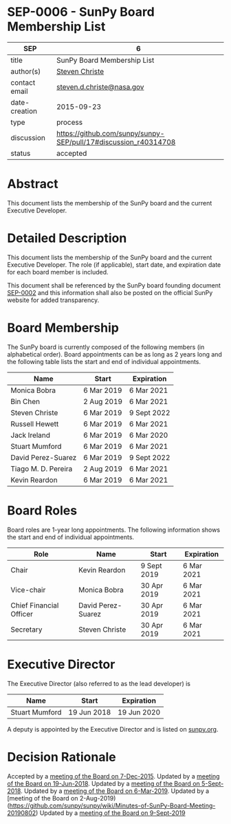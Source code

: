 # SEP-0006 - SunPy Board Membership List

| SEP           | 6                                                               |
|---------------|-----------------------------------------------------------------|
| title         | SunPy Board Membership List                                     |
| author(s)     | [Steven Christe](https://orcid.org/0000-0001-6127-795X)         |
| contact email | steven.d.christe@nasa.gov                                       |
| date-creation | 2015-09-23                                                      |
| type          | process                                                         |
| discussion    | https://github.com/sunpy/sunpy-SEP/pull/17#discussion_r40314708 |
| status        | accepted                                                        |

# Abstract
This document lists the membership of the SunPy board and the current Executive Developer.

# Detailed Description
This document lists the membership of the SunPy board and the current Executive Developer.
The role (if applicable), start date, and expiration date for each board member is included.

This document shall be referenced by the SunPy board
founding document [SEP-0002](https://github.com/sunpy/sunpy-SEP/blob/master/SEP-0002.md) and
this information shall also be posted on the official SunPy website for added transparency.

# Board Membership
The SunPy board is currently composed of the following members (in alphabetical order).
Board appointments can be as long as 2 years long and the following
table lists the start and end of individual appointments.

| Name                          | Start       |  Expiration |
|-------------------------------|-------------|-------------|
| Monica Bobra                  | 6 Mar 2019  | 6 Mar 2021  |
| Bin Chen                      | 2 Aug 2019  | 6 Mar 2021  |
| Steven Christe                | 6 Mar 2019  | 9 Sept 2022  |
| Russell Hewett                | 6 Mar 2019  | 6 Mar 2021  |
| Jack Ireland                  | 6 Mar 2019  | 6 Mar 2020  |
| Stuart Mumford                | 6 Mar 2019  | 6 Mar 2021  |
| David Perez-Suarez            | 6 Mar 2019  | 9 Sept 2022  |
| Tiago M. D. Pereira           | 2 Aug 2019  | 6 Mar 2021  | 
| Kevin Reardon                 | 6 Mar 2019  | 6 Mar 2021  |

# Board Roles
Board roles are 1-year long appointments. The following information shows
the start and end of individual appointments.

| Role                    | Name                        | Start       | Expiration  |
|-------------------------|-----------------------------|-------------|-------------|
| Chair                   | Kevin Reardon               | 9 Sept 2019 | 6 Mar 2021 |
| Vice-chair              | Monica Bobra                | 30 Apr 2019 | 6 Mar 2021 |
| Chief Financial Officer | David Perez-Suarez          | 30 Apr 2019 | 6 Mar 2021 |
| Secretary               | Steven Christe               | 30 Apr 2019 | 6 Mar 2021 |

# Executive Director
The Executive Director (also referred to as the lead developer) is

| Name           | Start        | Expiration |
|----------------|--------------|------------|
| Stuart Mumford | 19 Jun 2018  | 19 Jun 2020|

A deputy is appointed by the Executive Director and is listed on [sunpy.org](sunpy.org).

# Decision Rationale
Accepted by a [meeting of the Board on 7-Dec-2015](https://github.com/sunpy/sunpy/wiki/Minutes-of-SunPy-Board-Meeting-12-07-15).
Updated by a [meeting of the Board on 19-Jun-2018](https://github.com/sunpy/sunpy/wiki/Minutes-of-SunPy-Board-Meeting-20180610).
Updated by a [meeting of the Board on 5-Sept-2018](https://github.com/sunpy/sunpy/wiki/Minutes-of-SunPy-Board-Meeting-20180905).
Updated by a [meeting of the Board on 6-Mar-2019](https://github.com/sunpy/sunpy/wiki/Minutes-of-SunPy-Board-Meeting-20190306).
Updated by a [meeting of the Board on 2-Aug-2019)(https://github.com/sunpy/sunpy/wiki/Minutes-of-SunPy-Board-Meeting-20190802)
Updated by a [meeting of the Board on 9-Sept-2019](https://github.com/sunpy/sunpy/wiki/Minutes-of-SunPy-Board-Meeting-20200909)
